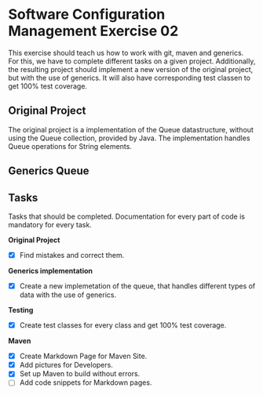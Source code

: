 # Software Configuration Management Exercise 02 #

This exercise should teach us how to work with git, maven and generics. For this, we have to complete different 
tasks on a given project. Additionally, the resulting project should implement a new version of the original project, but with the use of generics.
It will also have corresponding test classen to get 100% test coverage.

## Original Project ##
The original project is a implementation of the Queue datastructure, without using the Queue collection, provided by Java.
The implementation handles Queue operations for String elements.

## Generics Queue ##

## Tasks ##
Tasks that should be completed. Documentation for every part of code is mandatory for every task.

**Original Project**
- [x] Find mistakes and correct them.

**Generics implementation**
- [x] Create a new implemetation of the queue, that handles different types of data with the use of generics.

**Testing**
- [x] Create test classes for every class and get 100% test coverage.

**Maven**
- [x] Create Markdown Page for Maven Site.
- [x] Add pictures for Developers.
- [x] Set up Maven to build without errors.
- [ ] Add code snippets for Markdown pages.